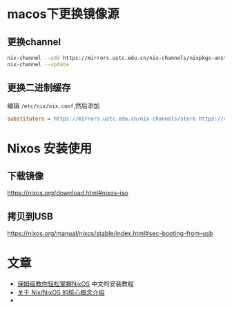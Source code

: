 # macos下更换镜像源
## 更换channel
```bash
nix-channel --add https://mirrors.ustc.edu.cn/nix-channels/nixpkgs-unstable nixpkgs
nix-channel --update
```

## 更换二进制缓存
编辑 `/etc/nix/nix.conf`,然后添加
```ini
substituters = https://mirrors.ustc.edu.cn/nix-channels/store https://cache.nixos.org/
```


# Nixos 安装使用
## 下载镜像
https://nixos.org/download.html#nixos-iso
## 拷贝到USB
https://nixos.org/manual/nixos/stable/index.html#sec-booting-from-usb

#  文章
- [保姆级教你轻松掌握NixOS](https://www.lanta.cyou/2022/05/06/nixos-guide-cn/) 中文的安装教程
- [关于 Nix/NixOS 的核心概念介绍](https://zhuanlan.zhihu.com/p/523517998)
- 